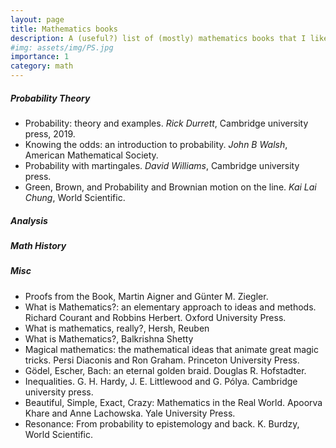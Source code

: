 ```yaml
---
layout: page
title: Mathematics books
description: A (useful?) list of (mostly) mathematics books that I like
#img: assets/img/PS.jpg
importance: 1
category: math
---
```

##### **Probability Theory**
- Probability: theory and examples. *Rick Durrett*, Cambridge university press, 2019.
- Knowing the odds: an introduction to probability. *John B Walsh*, American Mathematical Society.
- Probability with martingales. *David Williams*, Cambridge university press.
- Green, Brown, and Probability and Brownian motion on the line. *Kai Lai Chung*, World Scientific.


##### **Analysis**




##### **Math History**


##### **Misc**
- Proofs from the Book,  Martin Aigner and Günter M. Ziegler.
- What is Mathematics?: an elementary approach to ideas and methods. Richard Courant and Robbins Herbert. Oxford University Press.
- What is mathematics, really?,  Hersh, Reuben
- What is Mathematics?, Balkrishna Shetty
- Magical mathematics: the mathematical ideas that animate great magic tricks. Persi Diaconis and Ron Graham. Princeton University Press.
- Gödel, Escher, Bach: an eternal golden braid.  Douglas R. Hofstadter.
- Inequalities. G. H. Hardy, J. E. Littlewood and G. Pólya. Cambridge university press.
- Beautiful, Simple, Exact, Crazy: Mathematics in the Real World. Apoorva Khare and Anne Lachowska. Yale University Press.
- Resonance: From probability to epistemology and back. K. Burdzy, World Scientific.


